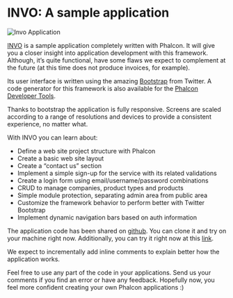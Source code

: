 <!--
slug: invo-a-sample-application
date: Wed Apr 11 2012 19:02:00 GMT-0400 (EDT)
tags: php, framework, mvc, invo, sample, tutorial
title: INVO: A sample application 
id: 20928554661
link: http://blog.phalconphp.com/post/20928554661/invo-a-sample-application
raw: {"blog_name":"phalconphp","id":20928554661,"post_url":"http://blog.phalconphp.com/post/20928554661/invo-a-sample-application","slug":"invo-a-sample-application","type":"text","date":"2012-04-11 23:02:00 GMT","timestamp":1334185320,"state":"published","format":"html","reblog_key":"AfnsB4M4","tags":["php","framework","mvc","invo","sample","tutorial"],"short_url":"http://tmblr.co/Z6PumvJVS6Qb","highlighted":[],"note_count":1,"source_url":"http://invo.phalconphp.com","source_title":"invo.phalconphp.com","title":"INVO: A sample application ","body":"<p><img alt=\"Invo Application\" src=\"http://static.phalconphp.com/blog/img/invo.png\" width=\"508\"/></p>\n<p><a href=\"https://github.com/phalcon/invo\">INVO</a><span> is a sample application completely written with Phalcon. It will give you a closer insight into application development with this framework. Although, it&rsquo;s quite functional, have some flaws we expect to complement at the future (at this time does not produce invoices, for example).</span></p>\n<p>Its user interface is written using the amazing <a href=\"http://twitter.github.com\">Bootstrap</a> from Twitter. A code generator for this framework is also available for the <a href=\"http://phalconphp.com/documentation/tools\"><span class=\"GRcorrect\" id=\"GRmark_f217238247368a1993266a5a1c2b0743be3dd6d6_Phalcon:0\">Phalcon</span> Developer Tools</a>.</p>\n<p>Thanks to bootstrap the application is fully responsive. Screens are scaled according to a range of resolutions and devices to provide a consistent experience, no matter what.</p>\n<p>With INVO you can learn about:</p>\n<ul><li>Define a web site project structure with Phalcon</li>\n<li>Create a basic web site layout</li>\n<li>Create a &ldquo;contact us&rdquo; section</li>\n<li>Implement a simple sign-up for the service with its related validations</li>\n<li>Create a login form using email/username/password combinations</li>\n<li>CRUD to manage companies, product types and products</li>\n<li>Simple module protection, separating <span class=\"GRcorrect\">admin area</span> from <span class=\"GRcorrect\">public area</span></li>\n<li>Customize the framework behavior to perform better with Twitter Bootstrap</li>\n<li>Implement dynamic navigation bars based on auth information</li>\n</ul><p>The application code has been shared on <a href=\"https://github.com/phalcon/invo\">github</a>. You can clone it and try on your machine right now. Additionally, you can try it right now at this <a href=\"http://invo.phalconphp.com\">link</a>.</p>\n<p>We expect to incrementally add inline comments to explain better how the application works.</p>\n<p>Feel free to use any part of the code in your applications. <span id=\"result_box\"><span class=\"hps\"></span><span class=\"hps\">Send us your comments</span> <span class=\"hps\">if you find</span> <span class=\"hps\">an error</span> <span class=\"hps\">or</span> <span class=\"hps\">have any feedback</span><span>.</span></span> Hopefully now, you feel more confident creating your own Phalcon applications :)</p>","reblog":{"tree_html":"","comment":"<p><img alt=\"Invo Application\" src=\"http://static.phalconphp.com/blog/img/invo.png\" width=\"508\"></p>\n<p><a href=\"https://github.com/phalcon/invo\">INVO</a><span> is a sample application completely written with Phalcon. It will give you a closer insight into application development with this framework. Although, it&rsquo;s quite functional, have some flaws we expect to complement at the future (at this time does not produce invoices, for example).</span></p>\n<p>Its user interface is written using the amazing <a href=\"http://twitter.github.com\">Bootstrap</a> from Twitter. A code generator for this framework is also available for the <a href=\"http://phalconphp.com/documentation/tools\"><span class=\"GRcorrect\" id=\"GRmark_f217238247368a1993266a5a1c2b0743be3dd6d6_Phalcon:0\">Phalcon</span> Developer Tools</a>.</p>\n<p>Thanks to bootstrap the application is fully responsive. Screens are scaled according to a range of resolutions and devices to provide a consistent experience, no matter what.</p>\n<p>With INVO you can learn about:</p>\n<ul><li>Define a web site project structure with Phalcon</li>\n<li>Create a basic web site layout</li>\n<li>Create a &ldquo;contact us&rdquo; section</li>\n<li>Implement a simple sign-up for the service with its related validations</li>\n<li>Create a login form using email/username/password combinations</li>\n<li>CRUD to manage companies, product types and products</li>\n<li>Simple module protection, separating <span class=\"GRcorrect\">admin area</span> from <span class=\"GRcorrect\">public area</span></li>\n<li>Customize the framework behavior to perform better with Twitter Bootstrap</li>\n<li>Implement dynamic navigation bars based on auth information</li>\n</ul><p>The application code has been shared on <a href=\"https://github.com/phalcon/invo\">github</a>. You can clone it and try on your machine right now. Additionally, you can try it right now at this <a href=\"http://invo.phalconphp.com\">link</a>.</p>\n<p>We expect to incrementally add inline comments to explain better how the application works.</p>\n<p>Feel free to use any part of the code in your applications.&nbsp;<span id=\"result_box\"><span class=\"hps\"></span><span class=\"hps\">Send us your comments</span> <span class=\"hps\">if you find</span> <span class=\"hps\">an error</span> <span class=\"hps\">or</span> <span class=\"hps\">have any feedback</span><span>.</span></span> Hopefully now, you feel more confident creating your own Phalcon applications :)</p>"},"trail":[{"blog":{"name":"phalconphp","theme":{"header_full_width":1117,"header_full_height":426,"header_focus_width":758,"header_focus_height":426,"avatar_shape":"square","background_color":"#FAFAFA","body_font":"Helvetica Neue","header_bounds":"0,937,426,179","header_image":"http://static.tumblr.com/be2b0380984b972b47699d457f4c0ffb/ivjir8a/815nn0qo7/tumblr_static_28z87js742xwowwo0kco04ogs.jpg","header_image_focused":"http://static.tumblr.com/be2b0380984b972b47699d457f4c0ffb/ivjir8a/laHnn0qo9/tumblr_static_tumblr_static_28z87js742xwowwo0kco04ogs_focused_v3.jpg","header_image_scaled":"http://static.tumblr.com/be2b0380984b972b47699d457f4c0ffb/ivjir8a/815nn0qo7/tumblr_static_28z87js742xwowwo0kco04ogs_2048_v2.jpg","header_stretch":true,"link_color":"#529ECC","show_avatar":true,"show_description":true,"show_header_image":true,"show_title":true,"title_color":"#444444","title_font":"Gibson","title_font_weight":"bold"}},"post":{"id":"20928554661"},"content":"<p><img alt=\"Invo Application\" src=\"http://static.phalconphp.com/blog/img/invo.png\" width=\"508\"></p>\n<p><a href=\"https://github.com/phalcon/invo\">INVO</a><span> is a sample application completely written with Phalcon. It will give you a closer insight into application development with this framework. Although, it’s quite functional, have some flaws we expect to complement at the future (at this time does not produce invoices, for example).</span></p>\n<p>Its user interface is written using the amazing <a href=\"http://twitter.github.com\">Bootstrap</a> from Twitter. A code generator for this framework is also available for the <a href=\"http://phalconphp.com/documentation/tools\"><span class=\"GRcorrect\" id=\"GRmark_f217238247368a1993266a5a1c2b0743be3dd6d6_Phalcon:0\">Phalcon</span> Developer Tools</a>.</p>\n<p>Thanks to bootstrap the application is fully responsive. Screens are scaled according to a range of resolutions and devices to provide a consistent experience, no matter what.</p>\n<p>With INVO you can learn about:</p>\n<ul><li>Define a web site project structure with Phalcon</li>\n<li>Create a basic web site layout</li>\n<li>Create a “contact us” section</li>\n<li>Implement a simple sign-up for the service with its related validations</li>\n<li>Create a login form using email/username/password combinations</li>\n<li>CRUD to manage companies, product types and products</li>\n<li>Simple module protection, separating <span class=\"GRcorrect\">admin area</span> from <span class=\"GRcorrect\">public area</span></li>\n<li>Customize the framework behavior to perform better with Twitter Bootstrap</li>\n<li>Implement dynamic navigation bars based on auth information</li>\n</ul><p>The application code has been shared on <a href=\"https://github.com/phalcon/invo\">github</a>. You can clone it and try on your machine right now. Additionally, you can try it right now at this <a href=\"http://invo.phalconphp.com\">link</a>.</p>\n<p>We expect to incrementally add inline comments to explain better how the application works.</p>\n<p>Feel free to use any part of the code in your applications. <span id=\"result_box\"><span class=\"hps\"></span><span class=\"hps\">Send us your comments</span> <span class=\"hps\">if you find</span> <span class=\"hps\">an error</span> <span class=\"hps\">or</span> <span class=\"hps\">have any feedback</span><span>.</span></span> Hopefully now, you feel more confident creating your own Phalcon applications :)</p>","content_raw":"<p><img alt=\"Invo Application\" src=\"http://static.phalconphp.com/blog/img/invo.png\" width=\"508\"></p>\r\n<p><a href=\"https://github.com/phalcon/invo\">INVO</a><span> is a sample application completely written with Phalcon. It will give you a closer insight into application development with this framework. Although, it's quite functional, have some flaws we expect to complement at the future (at this time does not produce invoices, for example).</span></p>\r\n<p>Its user interface is written using the amazing <a href=\"http://twitter.github.com\">Bootstrap</a> from Twitter. A code generator for this framework is also available for the <a href=\"http://phalconphp.com/documentation/tools\"><span class=\"GRcorrect\" id=\"GRmark_f217238247368a1993266a5a1c2b0743be3dd6d6_Phalcon:0\">Phalcon</span> Developer Tools</a>.</p>\r\n<p>Thanks to bootstrap the application is fully responsive. Screens are scaled according to a range of resolutions and devices to provide a consistent experience, no matter what.</p>\r\n<p>With INVO you can learn about:</p>\r\n<ul><li>Define a web site project structure with Phalcon</li>\r\n<li>Create a basic web site layout</li>\r\n<li>Create a \"contact us\" section</li>\r\n<li>Implement a simple sign-up for the service with its related validations</li>\r\n<li>Create a login form using email/username/password combinations</li>\r\n<li>CRUD to manage companies, product types and products</li>\r\n<li>Simple module protection, separating <span class=\"GRcorrect\">admin area</span> from <span class=\"GRcorrect\">public area</span></li>\r\n<li>Customize the framework behavior to perform better with Twitter Bootstrap</li>\r\n<li>Implement dynamic navigation bars based on auth information</li>\r\n</ul><p>The application code has been shared on <a href=\"https://github.com/phalcon/invo\">github</a>. You can clone it and try on your machine right now. Additionally, you can try it right now at this <a href=\"http://invo.phalconphp.com\">link</a>.</p>\r\n<p>We expect to incrementally add inline comments to explain better how the application works.</p>\r\n<p>Feel free to use any part of the code in your applications.&nbsp;<span id=\"result_box\"><span class=\"hps\"></span><span class=\"hps\">Send us your comments</span> <span class=\"hps\">if you find</span> <span class=\"hps\">an error</span> <span class=\"hps\">or</span> <span class=\"hps\">have any feedback</span><span>.</span></span> Hopefully now, you feel more confident creating your own Phalcon applications :)</p>","is_current_item":true,"is_root_item":true}]}
publish: 2012-04-011
-->


INVO: A sample application 
===========================

![Invo Application](http://static.phalconphp.com/blog/img/invo.png)

[INVO](https://github.com/phalcon/invo) is a sample application
completely written with Phalcon. It will give you a closer insight into
application development with this framework. Although, it’s quite
functional, have some flaws we expect to complement at the future (at
this time does not produce invoices, for example).

Its user interface is written using the amazing
[Bootstrap](http://twitter.github.com) from Twitter. A code generator
for this framework is also available for the [Phalcon Developer
Tools](http://phalconphp.com/documentation/tools).

Thanks to bootstrap the application is fully responsive. Screens are
scaled according to a range of resolutions and devices to provide a
consistent experience, no matter what.

With INVO you can learn about:

-   Define a web site project structure with Phalcon
-   Create a basic web site layout
-   Create a “contact us” section
-   Implement a simple sign-up for the service with its related
    validations
-   Create a login form using email/username/password combinations
-   CRUD to manage companies, product types and products
-   Simple module protection, separating admin area from public area
-   Customize the framework behavior to perform better with Twitter
    Bootstrap
-   Implement dynamic navigation bars based on auth information

The application code has been shared on
[github](https://github.com/phalcon/invo). You can clone it and try on
your machine right now. Additionally, you can try it right now at this
[link](http://invo.phalconphp.com).

We expect to incrementally add inline comments to explain better how the
application works.

Feel free to use any part of the code in your applications. Send us your
comments if you find an error or have any feedback. Hopefully now, you
feel more confident creating your own Phalcon applications :)

